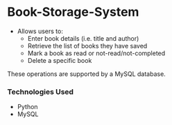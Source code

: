 # Book-Storage-System

* Allows users to:
  * Enter book details (i.e. title and author)
  * Retrieve the list of books they have saved
  * Mark a book as read or not-read/not-completed
  * Delete a specific book

These operations are supported by a MySQL database.

### Technologies Used

* Python
* MySQL
